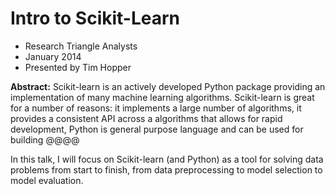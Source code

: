 # Intro to Scikit-Learn

* Research Triangle Analysts
* January 2014
* Presented by Tim Hopper

__Abstract:__ Scikit-learn is an actively developed Python package providing an implementation of many machine learning algorithms. Scikit-learn is great for a number of reasons: it implements a large number of algorithms, it provides a consistent API across a algorithms that allows for rapid development, Python is general purpose language and can be used for building @@@@

In this talk, I will focus on Scikit-learn (and Python) as a tool for solving data problems from start to finish, from data preprocessing to model selection to model evaluation. 
